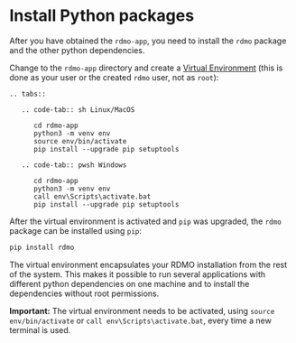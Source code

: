 # Install Python packages


After you have obtained the `rdmo-app`, you need to install the `rdmo` package and the other python dependencies.

Change to the `rdmo-app` directory and create a [Virtual Environment](https://docs.python.org/3/tutorial/venv.html) (this is done as your user or the created `rdmo` user, not as `root`):


```eval_rst
.. tabs::

   .. code-tab:: sh Linux/MacOS

      cd rdmo-app
      python3 -m venv env 
      source env/bin/activate
      pip install --upgrade pip setuptools        

   .. code-tab:: pwsh Windows

      cd rdmo-app
      python3 -m venv env 
      call env\Scripts\activate.bat
      pip install --upgrade pip setuptools
```

After the virtual environment is activated and `pip` was upgraded, the `rdmo` package can be installed using `pip`:

```bash
pip install rdmo
```

The virtual environment encapsulates your RDMO installation from the rest of the system. This makes it possible to run several applications with different python dependencies on one machine and to install the dependencies without root permissions.

**Important:** The virtual environment needs to be activated, using `source env/bin/activate` or `call env\Scripts\activate.bat`, every time a new terminal is used.
